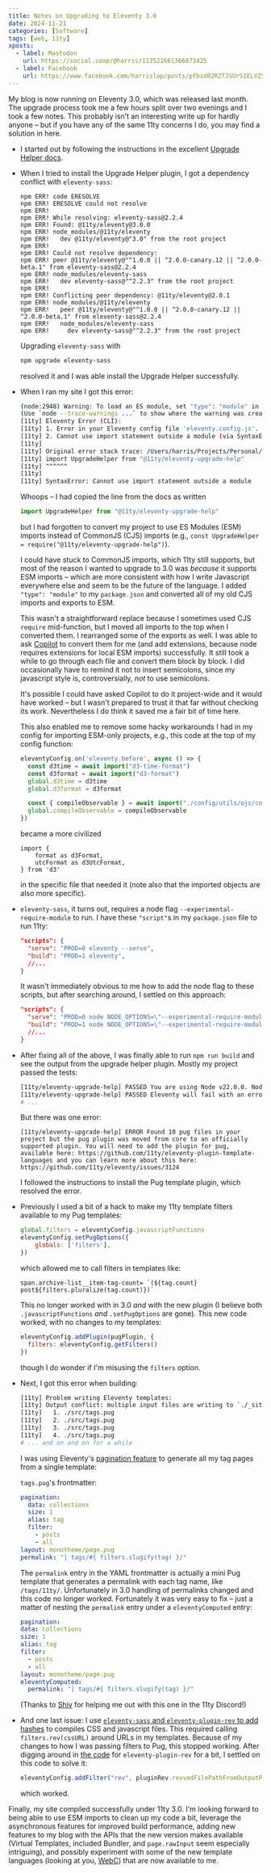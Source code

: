 ```yaml
---
title: Notes on Upgrading to Eleventy 3.0
date: 2024-11-21
categories: [Software]
tags: [web, 11ty]
xposts:
  - label: Mastodon
    url: https://social.coop/@harris/113521661366073425
  - label: Facebook
    url: https://www.facebook.com/harrislap/posts/pfbid02RZTJSUrS1ELVZSnZoy8RCdTFd98kxZXg72CVBEF1ET61G8zyboPpHAFH1APRtYp6l
---
```


My blog is now running on Eleventy 3.0, which was released last month. The upgrade process took me a few hours split over two evenings and I took a few notes. This probably isn’t an interesting write up for hardly anyone – but if you have any of the same 11ty concerns I do, you may find a solution in here.

* I started out by following the instructions in the excellent [Upgrade Helper docs][].

  [Upgrade Helper docs]: https://www.11ty.dev/docs/plugins/upgrade-help/

* When I tried to install the Upgrade Helper plugin, I got a dependency conflict with `eleventy-sass`:

  ```
  npm ERR! code ERESOLVE
  npm ERR! ERESOLVE could not resolve
  npm ERR!
  npm ERR! While resolving: eleventy-sass@2.2.4
  npm ERR! Found: @11ty/eleventy@3.0.0
  npm ERR! node_modules/@11ty/eleventy
  npm ERR!   dev @11ty/eleventy@"3.0" from the root project
  npm ERR!
  npm ERR! Could not resolve dependency:
  npm ERR! peer @11ty/eleventy@"^1.0.0 || ^2.0.0-canary.12 || ^2.0.0-beta.1" from eleventy-sass@2.2.4
  npm ERR! node_modules/eleventy-sass
  npm ERR!   dev eleventy-sass@"^2.2.3" from the root project
  npm ERR!
  npm ERR! Conflicting peer dependency: @11ty/eleventy@2.0.1
  npm ERR! node_modules/@11ty/eleventy
  npm ERR!   peer @11ty/eleventy@"^1.0.0 || ^2.0.0-canary.12 || ^2.0.0-beta.1" from eleventy-sass@2.2.4
  npm ERR!   node_modules/eleventy-sass
  npm ERR!     dev eleventy-sass@"^2.2.3" from the root project
  ```

  Upgrading `eleventy-sass` with
  
  ```sh
  npm upgrade eleventy-sass
  ```

  resolved it and I was able install the Upgrade Helper successfully.

* When I ran my site I got this error:

  ```sh
  (node:2948) Warning: To load an ES module, set "type": "module" in the package.json or use the .mjs extension.
  (Use `node --trace-warnings ...` to show where the warning was created)
  [11ty] Eleventy Error (CLI):
  [11ty] 1. Error in your Eleventy config file 'eleventy.config.js'. (via EleventyConfigError)
  [11ty] 2. Cannot use import statement outside a module (via SyntaxError)
  [11ty]
  [11ty] Original error stack trace: /Users/harris/Projects/Personal/chromamine.com/eleventy.config.js:1
  [11ty] import UpgradeHelper from "@11ty/eleventy-upgrade-help"
  [11ty] ^^^^^^
  [11ty]
  [11ty] SyntaxError: Cannot use import statement outside a module
  ```

  Whoops – I had copied the line from the docs as written
  
  ```js
  import UpgradeHelper from "@11ty/eleventy-upgrade-help"
  ```
  
  but I had forgotten to convert my project to use ES Modules (ESM) imports instead of CommonJS (CJS) imports (e.g., `const UpgradeHelper = require("@11ty/eleventy-upgrade-help")`).

  I could have stuck to CommonJS imports, which 11ty still supports, but most of the reason I wanted to upgrade to 3.0 was _because_ it supports ESM imports – which are more consistent with how I write Javascript everywhere else and seem to be the future of the language. I added `"type": "module"` to my `package.json` and converted all of my old CJS imports and exports to ESM.

  This wasn't a straightforward replace because I sometimes used CJS `require` mid-function, but I moved all imports to the top when I converted them. I rearranged some of the exports as well. I was able to ask [Copilot][] to convert them for me (and add extensions, because node requires extensions for local ESM imports) successfully. It still took a while to go through each file and convert them block by block. I did occasionally have to remind it not to insert semicolons, since my javascript style is, controversially, *not* to use semicolons.
  
  It's possible I could have asked Copilot to do it project-wide and it would have worked – but I wasn't prepared to trust it that far without checking its work. Nevertheless I do think it saved me a fair bit of time here.

  [Copilot]: https://github.com/features/copilot

  This also enabled me to remove some hacky workarounds I had in my config for importing ESM-only projects, e.g., this code at the top of my config function:

  ```js
  eleventyConfig.on('eleventy.before', async () => {
    const d3time = await import("d3-time-format")
    const d3format = await import("d3-format")
    global.d3time = d3time
    global.d3format = d3format

    const { compileObservable } = await import("./config/utils/ojs/compile.mjs")
    global.compileObservable = compileObservable
  })
  ```
  
  became a more civilized

  ```
  import {
      format as d3Format,
      utcFormat as d3UtcFormat,
  } from 'd3'
  ```

  in the specific file that needed it (note also that the imported objects are also more specific).

* `eleventy-sass`, it turns out, requires a node flag `--experimental-require-module` to run. I have these `"script"`s in my `package.json` file to run 11ty:

  ```json
  "scripts": {
    "serve": "PROD=0 eleventy --serve",
    "build": "PROD=1 eleventy",
    //...
  }
  ```

  It wasn't immediately obvious to me how to add the node flag to these scripts, but after searching around, I settled on this approach:

  ```json
  "scripts": {
    "serve": "PROD=0 node NODE_OPTIONS=\"--experimental-require-module\" eleventy --serve",
    "build": "PROD=1 node NODE_OPTIONS=\"--experimental-require-module\" eleventy",
    //...
  }
  ```

* After fixing all of the above, I was finally able to run `npm run build` and see the output from the upgrade helper plugin. Mostly my project passed the tests:

  ```sh
  [11ty/eleventy-upgrade-help] PASSED You are using Node v22.0.0. Node 18 or newer is required.
  [11ty/eleventy-upgrade-help] PASSED Eleventy will fail with an error when you point `--config` to a configuration file that does not exist. You are not using `--config`—so don’t worry about it! Read more: https://github.com/11ty/eleventy/issues/3373
  # ...
  ```

  But there was one error:

  ```
  [11ty/eleventy-upgrade-help] ERROR Found 10 pug files in your project but the pug plugin was moved from core to an officially supported plugin. You will need to add the plugin for pug, available here: https://github.com/11ty/eleventy-plugin-template-languages and you can learn more about this here: https://github.com/11ty/eleventy/issues/3124
  ```

  I followed the instructions to install the Pug template plugin, which resolved the error.

* Previously I used a bit of a hack to make my 11ty template filters available to my Pug templates:

  ```js
  global.filters = eleventyConfig.javascriptFunctions
  eleventyConfig.setPugOptions({
      globals: ['filters'],
  })
  ```
  
  which allowed me to call filters in templates like:

  ```pug
  span.archive-list__item-tag-count= `(${tag.count} post${filters.pluralize(tag.count)})`
  ```

  This no longer worked with in 3.0 *and* with the new plugin (I believe both `.javascriptFunctions` *and* `.setPugOptions` are gone). This new code worked, with no changes to my templates:

  ```js
  eleventyConfig.addPlugin(pugPlugin, {
    filters: eleventyConfig.getFilters()
  })
  ```

  though I do wonder if I'm misusing the `filters` option.

* Next, I got this error when building:

  ```sh
  [11ty] Problem writing Eleventy templates:
  [11ty] Output conflict: multiple input files are writing to `./_site/| tags/#{ filters.slugify(tag) }/index.html`. Use distinct `permalink` values to resolve this conflict.
  [11ty]   1. ./src/tags.pug
  [11ty]   2. ./src/tags.pug
  [11ty]   3. ./src/tags.pug
  [11ty]   4. ./src/tags.pug
  # ... and on and on for a while
  ```

  I was using Eleventy's [pagination feature][] to generate all my tag pages from a single template:

  [pagination feature]: https://www.11ty.dev/docs/pagination/

  `tags.pug`'s frontmatter:

  ```yaml
  pagination:
    data: collections
    size: 1
    alias: tag
    filter:
      - posts
      - all
  layout: monotheme/page.pug
  permalink: "| tags/#{ filters.slugify(tag) }/"
  ```

  The `permalink` entry in the YAML frontmatter is actually a mini Pug template that generates a permalink with each tag name, like `/tags/11ty/`. Unfortunately in 3.0 handling of permalinks changed and this code no longer worked. Fortunately it was very easy to fix – just a matter of nesting the `permalink` entry under a `eleventyComputed` entry:

  ```yaml
  pagination:
  data: collections
  size: 1
  alias: tag
  filter:
    - posts
    - all
  layout: monotheme/page.pug
  eleventyComputed:
    permalink: "| tags/#{ filters.slugify(tag) }/"
  ```

  (Thanks to [Shiv][] for helping me out with this one in the 11ty Discord!)

  [Shiv]: https://shivjm.blog/

* And one last issue: I use [`eleventy-sass` and `eleventy-plugin-rev` to add hashes](https://github.com/kentaroi/eleventy-sass?tab=readme-ov-file#rev-property) to compiles CSS and javascript files. This required calling `filters.rev(cssURL)` around URLs in my templates. Because of my changes to how I was passing filters to Pug, this stopped working. After digging around in [the code] for `eleventy-plugin-rev` for a bit, I settled on this code to solve it:

  [the code]: https://github.com/kentaroi/eleventy-plugin-rev/blob/main/lib/eleventy-plugin-rev.js#L88

  ```js
  eleventyConfig.addFilter("rev", pluginRev.revvedFilePathFromOutputPath)
  ```

  which worked.

Finally, my site compiled successfully under 11ty 3.0. I'm looking forward to being able to use ESM imports to clean up my code a bit, leverage the asynchronous features for improved build performance, adding new features to my blog with the APIs that the new version makes available (Virtual Templates, included Bundler, and `page.rawInput` seem especially intriguing), and possibly experiment with some of the new template languages (looking at you, [WebC][]) that are now available to me.

[WebC]: https://www.11ty.dev/docs/languages/webc/

